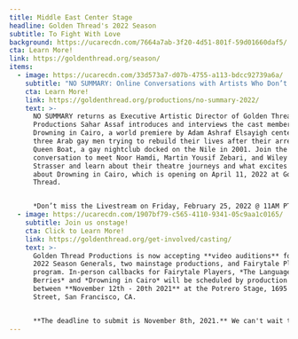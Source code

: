 ```yaml
---
title: Middle East Center Stage
headline: Golden Thread's 2022 Season
subtitle: To Fight With Love
background: https://ucarecdn.com/7664a7ab-3f20-4d51-801f-59d01660daf5/
cta: Learn More!
link: https://goldenthread.org/season/
items:
  - image: https://ucarecdn.com/33d573a7-d07b-4755-a113-bdcc92739a6a/
    subtitle: "NO SUMMARY: Online Conversations with Artists Who Don’t Fit in a Box!"
    cta: Learn More!
    link: https://goldenthread.org/productions/no-summary-2022/
    text: >-
      NO SUMMARY returns as Executive Artistic Director of Golden Thread
      Productions Sahar Assaf introduces and interviews the cast members of
      Drowning in Cairo, a world premiere by Adam Ashraf Elsayigh centered on
      three Arab gay men trying to rebuild their lives after their arrest on the
      Queen Boat, a gay nightclub docked on the Nile in 2001. Join the
      conversation to meet Noor Hamdi, Martin Yousif Zebari, and Wiley Naman
      Strasser and learn about their theatre journeys and what excites them
      about Drowning in Cairo, which is opening on April 11, 2022 at Golden
      Thread.


      *Don’t miss the Livestream on Friday, February 25, 2022 @ 11AM PT!*
  - image: https://ucarecdn.com/1907bf79-c565-4110-9341-05c9aa1c0165/
    subtitle: Join us onstage!
    cta: Click to Learn More!
    link: https://goldenthread.org/get-involved/casting/
    text: >-
      Golden Thread Productions is now accepting **video auditions** for our
      2022 Season Generals, two mainstage productions, and Fairytale Players
      program. In-person callbacks for Fairytale Players, *The Language of Wild
      Berries* and *Drowning in Cairo* will be scheduled by production
      between **November 12th - 20th 2021** at the Potrero Stage, 1695 18th
      Street, San Francisco, CA. 


      **The deadline to submit is November 8th, 2021.** We can't wait to meet you and share space together again!
---
```

